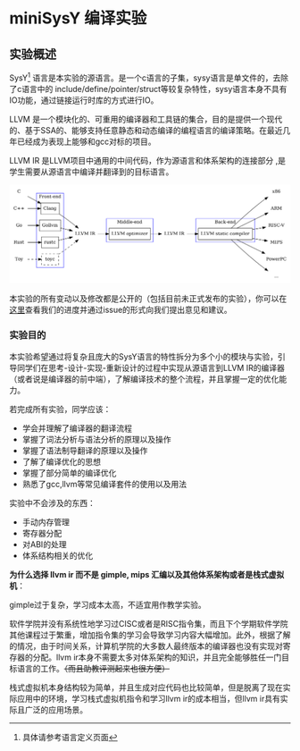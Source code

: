 # miniSysY 编译实验
## 实验概述

SysY[^1] 语言是本实验的源语言。是一个c语言的子集，sysy语言是单文件的，去除了c语言中的 include/define/pointer/struct等较复杂特性，sysy语言本身不具有IO功能，通过链接运行时库的方式进行IO。

LLVM 是一个模块化的、可重用的编译器和工具链的集合，目的是提供一个现代的、基于SSA的、能够支持任意静态和动态编译的编程语言的编译策略。在最近几年已经成为表现上能够和gcc对标的项目。

LLVM IR 是LLVM项目中通用的中间代码，作为源语言和体系架构的连接部分  ,是学生需要从源语言中编译并翻译到的目标语言。

![](./pic/llvm_compiler_pipeline.png)

本实验的所有变动以及修改都是公开的（包括目前未正式发布的实验），你可以在[这里](https://github.com/BUAA-SE-Compiling/Slang-tutorial)查看我们的进度并通过issue的形式向我们提出意见和建议。 

### **实验目的**

本实验希望通过将复杂且庞大的SysY语言的特性拆分为多个小的模块与实验，引导同学们在思考-设计-实现-重新设计的过程中实现从源语言到LLVM IR的编译器（或者说是编译器的前中端），了解编译技术的整个流程，并且掌握一定的优化能力。

若完成所有实验，同学应该：

- 学会并理解了编译器的翻译流程
- 掌握了词法分析与语法分析的原理以及操作
- 掌握了语法制导翻译的原理以及操作
- 了解了编译优化的思想
- 掌握了部分简单的编译优化
- 熟悉了gcc,llvm等常见编译套件的使用以及用法

实验中不会涉及的东西：

- 手动内存管理
- 寄存器分配
- 对ABI的处理
- 体系结构相关的优化

**为什么选择 llvm ir 而不是 gimple, mips 汇编以及其他体系架构或者是栈式虚拟机**：

gimple过于复杂，学习成本太高，不适宜用作教学实验。

软件学院并没有系统性地学习过CISC或者是RISC指令集，而且下个学期软件学院其他课程过于繁重，增加指令集的学习会导致学习内容大幅增加。此外，根据了解的情况，由于时间关系，计算机学院的大多数人最终版本的编译器也没有实现对寄存器的分配。llvm ir本身不需要太多对体系架构的知识，并且完全能够胜任一门目标语言的工作。~~（而且助教评测起来也很方便）~~

栈式虚拟机本身结构较为简单，并且生成对应代码也比较简单，但是脱离了现在实际应用中的环境，学习栈式虚拟机指令和学习llvm ir的成本相当，但llvm ir具有实际且广泛的应用场景。

[^1]: 具体请参考语言定义页面
